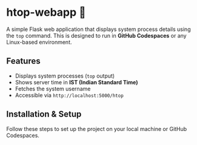 # htop-webapp 🚀

A simple Flask web application that displays system process details using the `top` command. This is designed to run in **GitHub Codespaces** or any Linux-based environment.

## Features
- Displays system processes (`top` output)
- Shows server time in **IST (Indian Standard Time)**
- Fetches the system username
- Accessible via `http://localhost:5000/htop`

## Installation & Setup  
Follow these steps to set up the project on your local machine or GitHub Codespaces.
